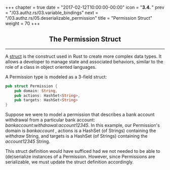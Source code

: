 +++
chapter = true
date = "2017-02-12T10:00:00-00:00"
icon = "<b>3.4. </b>"
prev = "/03.authz.rs/03.variable_bindings"
next = "/03.authz.rs/05.deserializable_permission"
title = "Permission Struct"
weight = 70
+++

## <center>The Permission Struct</center>
<hr/>

A [struct](https://doc.rust-lang.org/book/structs.html) is the construct used in Rust to create more complex data types.  It allows a developer to manage state and associated behaviors, similar to the role of a class in object oriented languages.

A Permission type is modeled as a 3-field struct:
```rust
pub struct Permission {
    pub domain: String,
    pub actions: HashSet<String>,
    pub targets: HashSet<String>
}
```

Suppose we were to model a permission that describes a bank account withdrawal from a particular bank account: *bankaccount:withdrawal:account12345*.  In this example, our Permission's domain is *bankaccount* , actions is a HashSet (of Strings) containing the *withdraw* String, and targets is a HashSet (of Strings) containing the *account12345* String.

This struct definition would have sufficed had we not needed to be able to (de)serialize instances of a Permission.  However, since Permissions are serializable, we must update the struct definition accordingly.
